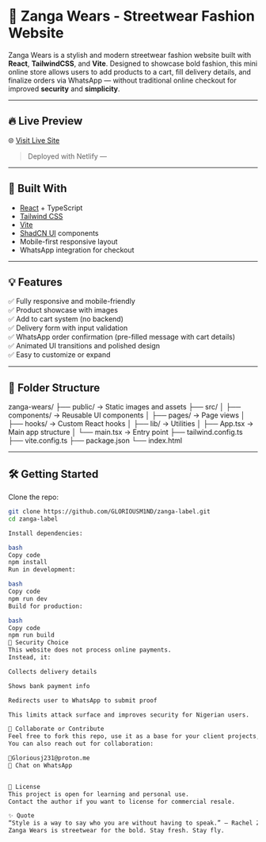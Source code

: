# 🧢 Zanga Wears - Streetwear Fashion Website

Zanga Wears is a stylish and modern streetwear fashion website built with **React**, **TailwindCSS**, and **Vite**. Designed to showcase bold fashion, this mini online store allows users to add products to a cart, fill delivery details, and finalize orders via WhatsApp — without traditional online checkout for improved **security** and **simplicity**.

---

## 🔥 Live Preview

🌐 [Visit Live Site](https:\\zangalabel.com)  
> Deployed with Netlify — 

---

## 🧰 Built With

- [React](https://reactjs.org/) + TypeScript
- [Tailwind CSS](https://tailwindcss.com/)
- [Vite](https://vitejs.dev/)
- [ShadCN UI](https://ui.shadcn.dev/) components
- Mobile-first responsive layout
- WhatsApp integration for checkout

---

## 💡 Features

✅ Fully responsive and mobile-friendly  
✅ Product showcase with images  
✅ Add to cart system (no backend)  
✅ Delivery form with input validation  
✅ WhatsApp order confirmation (pre-filled message with cart details)  
✅ Animated UI transitions and polished design  
✅ Easy to customize or expand

---

## 📁 Folder Structure
zanga-wears/
├── public/ → Static images and assets
├── src/
│ ├── components/ → Reusable UI components
│ ├── pages/ → Page views
│ ├── hooks/ → Custom React hooks
│ ├── lib/ → Utilities
│ ├── App.tsx → Main app structure
│ └── main.tsx → Entry point
├── tailwind.config.ts
├── vite.config.ts
├── package.json
└── index.html


---

## 🛠️ Getting Started

Clone the repo:

```bash
git clone https://github.com/GLORIOUSM1ND/zanga-label.git
cd zanga-label

Install dependencies:

bash
Copy code
npm install
Run in development:

bash
Copy code
npm run dev
Build for production:

bash
Copy code
npm run build
🔐 Security Choice
This website does not process online payments.
Instead, it:

Collects delivery details

Shows bank payment info

Redirects user to WhatsApp to submit proof

This limits attack surface and improves security for Nigerian users.

🤝 Collaborate or Contribute
Feel free to fork this repo, use it as a base for your client projects, or contribute ideas.
You can also reach out for collaboration:

📧Gloriousj231@proton.me
💬 Chat on WhatsApp


🏁 License
This project is open for learning and personal use.
Contact the author if you want to license for commercial resale.

✨ Quote
“Style is a way to say who you are without having to speak.” – Rachel Zoe
Zanga Wears is streetwear for the bold. Stay fresh. Stay fly.


